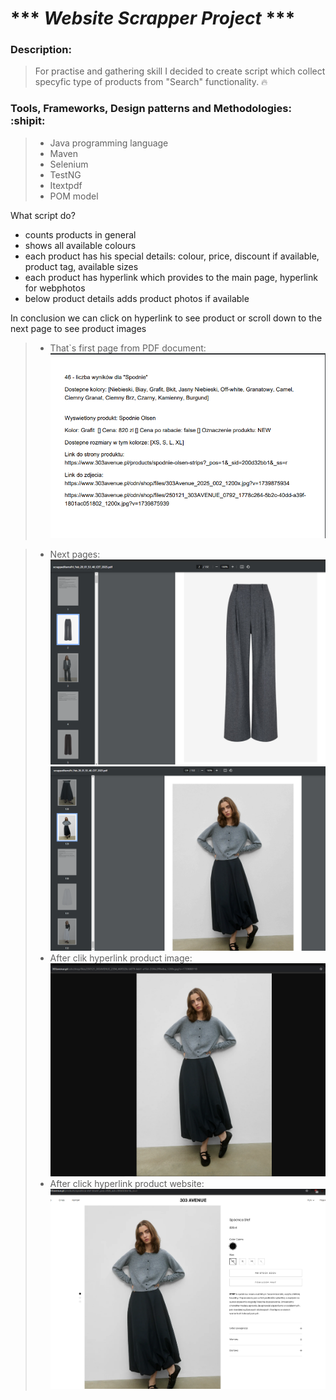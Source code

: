#  *** *Website Scrapper Project* ***

### Description:
> For practise and gathering skill I decided to create script which collect 
> specyfic type of products from "Search" functionality. :fire:

### Tools, Frameworks, Design patterns and Methodologies: :shipit:
> * Java programming language
> * Maven
> * Selenium
> * TestNG
> * Itextpdf
> * POM model

What script do?
- counts products in general
- shows all available colours 
- each product has his special details: colour, price, discount if available, product tag, available sizes
- each product has hyperlink which provides to the main page, hyperlink for webphotos
- below product details adds product photos if available

In conclusion we can click on hyperlink to see product or scroll down to the next page to see product images

> * That`s first page from PDF document:
![product_details.png](product_details.png)

> * Next pages:
![product_images.png](product_images.png)
![product_images_two.png](product_images_two.png)
> * After clik hyperlink product image:
![product_image_from_hyperlink.png](product_image_from_hyperlink.png)
> * After click hyperlink product website:
![product_website.png](product_website.png)

